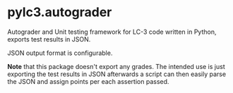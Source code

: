 # pylc3.autograder

Autograder and Unit testing framework for LC-3 code written in Python, exports test results in JSON. 

JSON output format is configurable. 

**Note** that this package doesn't export any grades. The intended use is just exporting the test results in JSON afterwards a script can then easily parse the JSON and assign points per each assertion passed.

